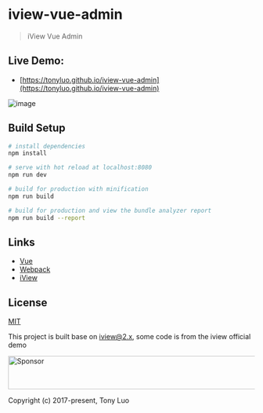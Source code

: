 # iview-vue-admin

> iView Vue Admin

## Live Demo:
- [https://tonyluo.github.io/iview-vue-admin](https://tonyluo.github.io/iview-vue-admin)

![image](https://github.com/TonyLuo/iview-vue-admin/blob/master/gifs/iadmin.gif)



## Build Setup

``` bash
# install dependencies
npm install

# serve with hot reload at localhost:8080
npm run dev

# build for production with minification
npm run build

# build for production and view the bundle analyzer report
npm run build --report
```

## Links

- [Vue](https://github.com/vuejs/vue)
- [Webpack](https://github.com/webpack/webpack)
- [iView](https://github.com/iview/)

## License
[MIT](http://opensource.org/licenses/MIT)

This project is built base on iview@2.x, some code is from the iview official demo

<a target='_blank' rel='nofollow' href='https://app.codesponsor.io/link/Tqv5zWeYaBQdhLyP4uxLr6qe/TonyLuo/iview-vue-admin'>
  <img alt='Sponsor' width='888' height='68' src='https://app.codesponsor.io/embed/Tqv5zWeYaBQdhLyP4uxLr6qe/TonyLuo/iview-vue-admin.svg' />
</a>

Copyright (c) 2017-present, Tony Luo
